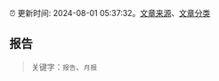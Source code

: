 :alarm_clock: 更新时间: 2024-08-01 05:37:32。[文章来源](/README.md)、[文章分类](/TAGS.md)

## 报告


> 关键字：`报告`、`月报`



